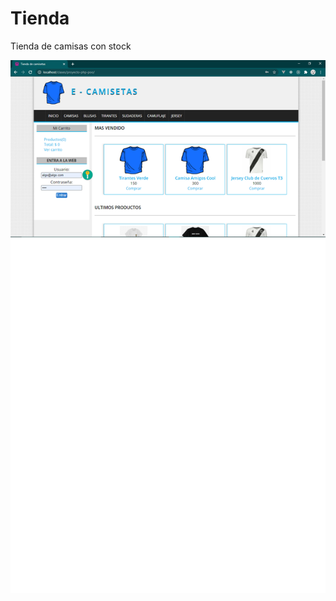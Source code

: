 # Tienda
 Tienda de camisas con stock 

![alt text](https://github.com/VictorGlez97/Tienda/blob/main/maqueta.png)
